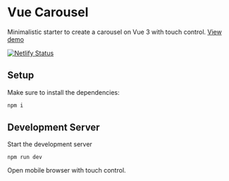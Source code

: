 # Vue Carousel
Minimalistic starter to create a carousel on Vue 3 with touch control. [View demo](https://vue-carousel-starter.netlify.app/)

[![Netlify Status](https://api.netlify.com/api/v1/badges/95acde1c-7c2e-4bab-b100-e1cb316890e5/deploy-status)](https://app.netlify.com/sites/vue-carousel-starter/deploys)


## Setup

Make sure to install the dependencies:

```bash
npm i
```

## Development Server
Start the development server
```
npm run dev
```
Open mobile browser with touch control.


